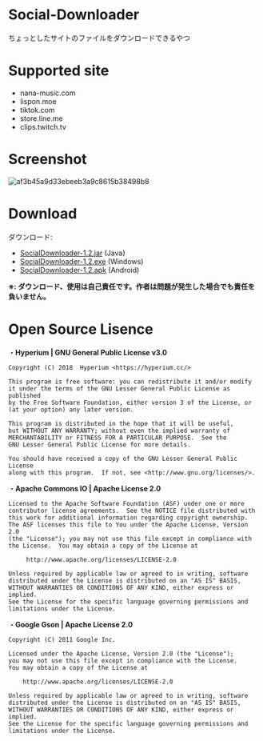 # Social-Downloader
ちょっとしたサイトのファイルをダウンロードできるやつ

# Supported site
- nana-music.com
- lispon.moe
- tiktok.com
- store.line.me
- clips.twitch.tv

# Screenshot
![af3b45a9d33ebeeb3a9c8615b38498b8](https://i.gyazo.com/af3b45a9d33ebeeb3a9c8615b38498b8.png "af3b45a9d33ebeeb3a9c8615b38498b8")

# Download
ダウンロード:
- [SocialDownloader-1.2.jar](https://github.com/SimplyRin/Social-Downloader/releases/download/1.2/SocialDownloader-1.2.jar) (Java)
- [SocialDownloader-1.2.exe](https://github.com/SimplyRin/Social-Downloader/releases/download/1.2/SocialDownloader-1.2.exe) (Windows)
- [SocialDownloader-1.2.apk](https://github.com/SimplyRin/Social-Downloader/releases/download/1.2/SocialDownloader-1.2.apk) (Android)

**※: ダウンロード、使用は自己責任です。作者は問題が発生した場合でも責任を負いません。**

# Open Source Lisence
・**Hyperium | GNU General Public License v3.0**
```
Copyright (C) 2018  Hyperium <https://hyperium.cc/>

This program is free software: you can redistribute it and/or modify
it under the terms of the GNU Lesser General Public License as published
by the Free Software Foundation, either version 3 of the License, or
(at your option) any later version.

This program is distributed in the hope that it will be useful,
but WITHOUT ANY WARRANTY; without even the implied warranty of
MERCHANTABILITY or FITNESS FOR A PARTICULAR PURPOSE.  See the
GNU Lesser General Public License for more details.

You should have received a copy of the GNU Lesser General Public License
along with this program.  If not, see <http://www.gnu.org/licenses/>.
```

・**Apache Commons IO | Apache License 2.0**
```
Licensed to the Apache Software Foundation (ASF) under one or more
contributor license agreements.  See the NOTICE file distributed with
this work for additional information regarding copyright ownership.
The ASF licenses this file to You under the Apache License, Version 2.0
(the "License"); you may not use this file except in compliance with
the License.  You may obtain a copy of the License at

     http://www.apache.org/licenses/LICENSE-2.0

Unless required by applicable law or agreed to in writing, software
distributed under the License is distributed on an "AS IS" BASIS,
WITHOUT WARRANTIES OR CONDITIONS OF ANY KIND, either express or implied.
See the License for the specific language governing permissions and
limitations under the License.
 ```
 
 ・**Google Gson | Apache License 2.0**
 ```
Copyright (C) 2011 Google Inc.

Licensed under the Apache License, Version 2.0 (the "License");
you may not use this file except in compliance with the License.
You may obtain a copy of the License at

     http://www.apache.org/licenses/LICENSE-2.0

Unless required by applicable law or agreed to in writing, software
distributed under the License is distributed on an "AS IS" BASIS,
WITHOUT WARRANTIES OR CONDITIONS OF ANY KIND, either express or implied.
See the License for the specific language governing permissions and
limitations under the License.
 ```
